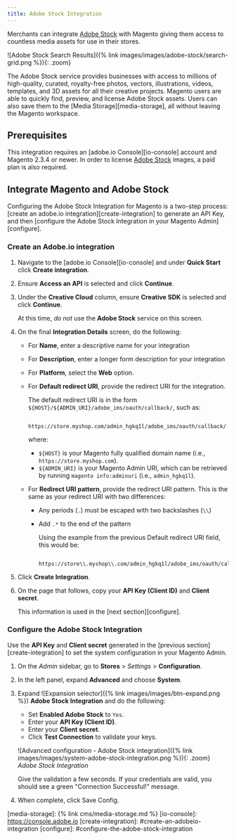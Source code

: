 ```yaml
---
title: Adobe Stock Integration
---
```


Merchants can integrate [Adobe Stock][adobe-stock] with Magento giving them access to countless media assets for use in their stores.

![Adobe Stock Search Results]({% link images/images/adobe-stock/search-grid.png %}){: .zoom}

The Adobe Stock service provides businesses with access to millions of high-quality, curated, royalty-free photos, vectors, illustrations, videos, templates, and 3D assets for all their creative projects. Magento users are able to quickly find, preview, and license Adobe Stock assets. Users can also save them to the
[Media Storage][media-storage], all without leaving the Magento workspace.

## Prerequisites

This integration requires an [adobe.io Console][io-console] account and Magento 2.3.4 or newer. In order to license [Adobe Stock][adobe-stock] images, a paid plan
is also required.

## Integrate Magento and Adobe Stock

Configuring the Adobe Stock Integration for Magento is a two-step process: [create an adobe.io integration][create-integration] to generate an API Key, and
then [configure the Adobe Stock Integration in your Magento Admin][configure].

### Create an Adobe.io integration

1. Navigate to the [adobe.io Console][io-console] and under **Quick Start** click **Create integration**.

1. Ensure **Access an API** is selected and click **Continue**.

1. Under the **Creative Cloud** column, ensure **Creative SDK** is selected and click **Continue**. 

   At this time, _do not_ use the **Adobe Stock** service on this screen.

1. On the final **Integration Details** screen, do the following:

    - For **Name**, enter a descriptive name for your integration

    - For **Description**, enter a longer form description for your integration

    - For **Platform**, select the **Web** option.

    - For **Default redirect URI**, provide the redirect URI for the integration.

      The default redirect URI is in the form `${HOST}/${ADMIN_URI}/adobe_ims/oauth/callback/`, such as:

             https://store.myshop.com/admin_hgkq1l/adobe_ims/oauth/callback/

      where:

        - `${HOST}` is your Magento fully qualified domain name (i.e., `https://store.myshop.com`).
        - `${ADMIN_URI}` is your Magento Admin URI, which can be retrieved by running `magento info:adminuri` (i.e., `admin_hgkq1l`).

    - For **Redirect URI pattern**, provide the redirect URI pattern. This is the same as your redirect URI with two differences:
        - Any periods (`.`) must be escaped with two backslashes (`\\`)
        - Add `.*` to the end of the pattern

          Using the example from the previous Default redirect URI field, this would be:

                https://store\\.myshop\\.com/admin_hgkq1l/adobe_ims/oauth/callback/.*

1. Click **Create Integration**.

1. On the page that follows, copy your **API Key (Client ID)** and **Client secret**.

   This information is used in the [next section][configure].

### Configure the Adobe Stock Integration

Use the **API Key** and **Client secret** generated in the [previous section][create-integration] to set the system configuration in your Magento Admin.

1. On the _Admin_ sidebar, go to **Stores** > _Settings_ > **Configuration**.

1. In the left panel, expand **Advanced** and choose **System**.

1. Expand ![Expansion selector]({% link images/images/btn-expand.png %}) **Adobe Stock Integration** and do the following:

   - Set **Enabled Adobe Stock** to `Yes`.
   - Enter your **API Key (Client ID)**.
   - Enter your **Client secret**.
   - Click <span class="btn">**Test Connection**</span> to validate your keys.
  
    ![Advanced configuration - Adobe Stock integration]({% link images/images/system-adobe-stock-integration.png %}){: .zoom}
    _Adobe Stock Integration_

    Give the validation a few seconds. If your credentials are valid, you should see a green "Connection Successful!" message.

1. When complete, click <span class="btn">Save Config</span>.

[adobe-stock]: https://stock.adobe.com
[media-storage]: {% link cms/media-storage.md %}
[io-console]: https://console.adobe.io
[create-integration]: #create-an-adobeio-integration
[configure]: #configure-the-adobe-stock-integration

